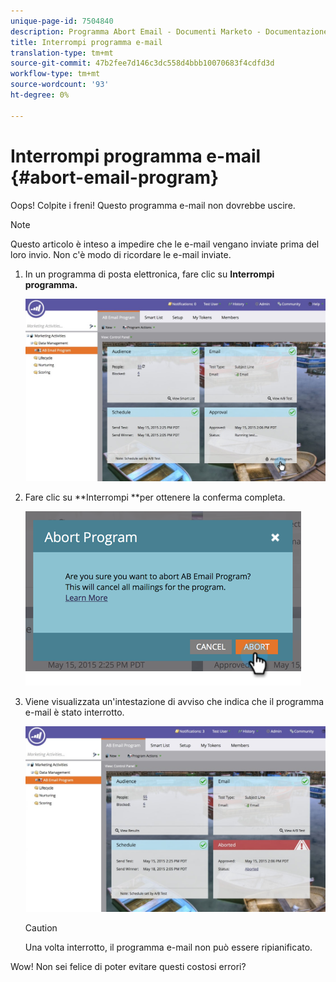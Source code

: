 ```yaml
---
unique-page-id: 7504840
description: Programma Abort Email - Documenti Marketo - Documentazione del prodotto
title: Interrompi programma e-mail
translation-type: tm+mt
source-git-commit: 47b2fee7d146c3dc558d4bbb10070683f4cdfd3d
workflow-type: tm+mt
source-wordcount: '93'
ht-degree: 0%

---
```



# Interrompi programma e-mail {#abort-email-program}

Oops! Colpite i freni! Questo programma e-mail non dovrebbe uscire.

>[!NOTE]
>
>Questo articolo è inteso a impedire che le e-mail vengano inviate prima del loro invio. Non c&#39;è modo di ricordare le e-mail inviate.

1. In un programma di posta elettronica, fare clic su **Interrompi programma.**

   ![](assets/dashboardleads.jpg)

1. Fare clic su **Interrompi **per ottenere la conferma completa.

   ![](assets/image2015-5-20-15-3a24-3a35.png)

1. Viene visualizzata un&#39;intestazione di avviso che indica che il programma e-mail è stato interrotto.

   ![](assets/dashboardleadchange2.jpg)

   >[!CAUTION]
   >
   >Una volta interrotto, il programma e-mail non può essere ripianificato.

Wow! Non sei felice di poter evitare questi costosi errori?
